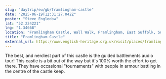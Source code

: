 ```yaml
---
slug: "daytrip/eu/gb/framlingham-castle"
date: "2025-06-19T12:31:27.042Z"
poster: "Steve Engledow"
lat: "52.224221"
lng: "1.34668"
location: "Framlingham Castle, Wall Walk, Framlingham, East Suffolk, Suffolk, England, IP13 9BS, United Kingdom"
title: "Framlingham Castle"
external_url: https://www.english-heritage.org.uk/visit/places/framlingham-castle/
---
```

The best, and nerdiest part of this castle is the guided battlements audio tour! This castle is a bit out of the way but it's 100% worth the effort to get there. They have occasional "tournaments" with people in armour battling in the centre of the castle keep.